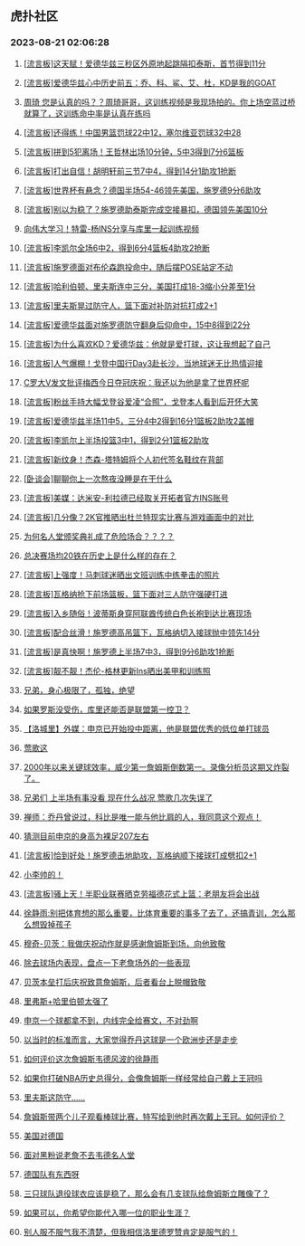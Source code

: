 ## 虎扑社区 
### 2023-08-21 02:06:28

1. [[流言板]这天赋！爱德华兹三秒区外原地起跳隔扣泰斯，首节得到11分](https://bbs.hupu.com/61763132.html)

2. [[流言板]爱德华兹心中历史前五：乔、科、鲨、艾、杜，KD是我的GOAT](https://bbs.hupu.com/61762088.html)

3. [周琦 您是认真的吗？？周琦哥哥，这训练视频是我现场拍的。你上场空蓝过桥就算了，这训练命中率是认真在练吗](https://bbs.hupu.com/61759327.html)

4. [[流言板]还得练！中国男篮罚球22中12，塞尔维亚罚球32中28](https://bbs.hupu.com/61759902.html)

5. [[流言板]拼到5犯离场！王哲林出场10分钟，5中3得到7分6篮板](https://bbs.hupu.com/61759502.html)

6. [[流言板]打出自信！胡明轩前三节7中4，得到14分1助攻1抢断](https://bbs.hupu.com/61759246.html)

7. [[流言板]世界杯有悬念？德国半场54-46领先美国，施罗德9分6助攻](https://bbs.hupu.com/61763777.html)

8. [[流言板]别以为稳了？施罗德助泰斯完成空接暴扣，德国领先美国10分](https://bbs.hupu.com/61763600.html)

9. [向伟大学习！特雷-杨INS分享与库里一起训练视频](https://bbs.hupu.com/61762716.html)

10. [[流言板]李凯尔全场6中2，得到6分4篮板4助攻2抢断](https://bbs.hupu.com/61759811.html)

11. [[流言板]施罗德面对布伦森跑投命中，随后摆POSE站定不动](https://bbs.hupu.com/61764004.html)

12. [[流言板]哈利伯顿、里夫斯连中三分，美国打成18-3缩小分差至1分](https://bbs.hupu.com/61764260.html)

13. [[流言板]里夫斯晃过防守人，篮下面对补防对抗打成2+1](https://bbs.hupu.com/61763452.html)

14. [[流言板]爱德华兹面对施罗德防守翻身后仰命中，15中8得到22分](https://bbs.hupu.com/61764115.html)

15. [[流言板]为什么喜欢KD？爱德华兹：他就是爱打球，这让我想起了自己](https://bbs.hupu.com/61762496.html)

16. [[流言板]人气爆棚！戈登中国行Day3赴长沙，当地球迷无比热情迎接](https://bbs.hupu.com/61760504.html)

17. [C罗大V发文批评梅西今日夺冠庆祝：我还以为他是拿了世界杯呢](https://bbs.hupu.com/61762005.html)

18. [[流言板]粉丝手持大幅戈登谷爱凌“合照”，戈登本人看到后开怀大笑](https://bbs.hupu.com/61757122.html)

19. [[流言板]爱德华兹半场11中5，三分4中2得到16分1篮板2助攻2盖帽](https://bbs.hupu.com/61763866.html)

20. [[流言板]李凯尔上半场投篮3中1，得到2分1篮板2助攻](https://bbs.hupu.com/61758495.html)

21. [[流言板]新纹身！杰森-塔特姆将个人初代签名鞋纹在背部](https://bbs.hupu.com/61759586.html)

22. [[卧谈会]聊聊你上一次熬夜没睡是在干什么](https://bbs.hupu.com/61759049.html)

23. [[流言板]美媒：达米安-利拉德已经取关开拓者官方INS账号](https://bbs.hupu.com/61751314.html)

24. [[流言板]几分像？2K官推晒出杜兰特现实比赛与游戏画面中的对比](https://bbs.hupu.com/61763359.html)

25. [为何名人堂颁奖典礼成了危险场合？？？？](https://bbs.hupu.com/61756990.html)

26. [总决赛场均20铁在历史上是什么样的存在？](https://bbs.hupu.com/61761477.html)

27. [[流言板]上强度！马刺球迷晒出文班训练中练拳击的照片](https://bbs.hupu.com/61763664.html)

28. [[流言板]瓦格纳抢下前场篮板，篮下面对三人防守强硬打进](https://bbs.hupu.com/61763573.html)

29. [[流言板]入乡随俗！波蒂斯身穿阿联酋传统白色长袍到达比赛现场](https://bbs.hupu.com/61762336.html)

30. [[流言板]配合丝滑！施罗德高吊篮下，瓦格纳切入接球抛中领先14分](https://bbs.hupu.com/61764062.html)

31. [[流言板]是真快啊！施罗德上半场7中3，得到9分6助攻1抢断](https://bbs.hupu.com/61763906.html)

32. [[流言板]靓不靓！杰伦-格林更新Ins晒出美甲和训练照](https://bbs.hupu.com/61763467.html)

33. [兄弟，身心极限了，孤独，绝望](https://bbs.hupu.com/61761568.html)

34. [如果罗斯没受伤，库里还能否是联盟第一控卫？](https://bbs.hupu.com/61760419.html)

35. [【洛城里】外媒：申京已开始投中距离，他是联盟优秀的低位单打球员](https://bbs.hupu.com/61753373.html)

36. [莺歌这](https://bbs.hupu.com/61763826.html)

37. [2000年以来关键球效率，威少第一詹姆斯倒数第一。录像分析员这期又炸裂了。](https://bbs.hupu.com/61758277.html)

38. [兄弟们  上半场有事没看  现在什么战况  莺歌几次失误了](https://bbs.hupu.com/61763916.html)

39. [禅师：乔丹曾说过，科比是唯一能与他比肩的人，我同意这个观点！](https://bbs.hupu.com/61762555.html)

40. [猜测目前申京的身高为裸足207左右](https://bbs.hupu.com/61761719.html)

41. [[流言板]恰到好处！施罗德击地助攻，瓦格纳顺下接球打成劈扣2+1](https://bbs.hupu.com/61764353.html)

42. [小李帅的！](https://bbs.hupu.com/61763375.html)

43. [[流言板]骚上天！半职业联赛晒克劳福德花式上篮：老朋友将会出战](https://bbs.hupu.com/61763957.html)

44. [徐静雨:别把体育想的那么重要，比体育重要的事多了去了，还搞青训，怎么那么想毁掉孩子](https://bbs.hupu.com/61750317.html)

45. [穆奇-贝茨：我做庆祝动作就是感谢詹姆斯到场，向他致敬](https://bbs.hupu.com/61752758.html)

46. [除去球场内表现，盘点一下老詹场外的一些表现](https://bbs.hupu.com/61763845.html)

47. [贝茨本垒打后庆祝致意詹姆斯，后者看台上脱帽致敬](https://bbs.hupu.com/61750500.html)

48. [里弗斯+哈里伯顿太强了](https://bbs.hupu.com/61764173.html)

49. [申京一个球都拿不到，内线完全给赛文，不对劲啊](https://bbs.hupu.com/61763940.html)

50. [以当时的标准而言，大家觉得乔丹这球是一个欧洲步还是走步](https://bbs.hupu.com/61763989.html)

51. [如何评价这次詹姆斯韦德风波的徐静雨](https://bbs.hupu.com/61763532.html)

52. [如果你打破NBA历史总得分，会像詹姆斯一样经常给自己戴上王冠吗](https://bbs.hupu.com/61762300.html)

53. [里夫斯这防守……](https://bbs.hupu.com/61764164.html)

54. [詹姆斯带两个儿子观看棒球比赛，特写给到他时再次戴上王冠。如何评价？](https://bbs.hupu.com/61761604.html)

55. [美国对德国](https://bbs.hupu.com/61763629.html)

56. [面对黑粉说老詹不去韦德名人堂](https://bbs.hupu.com/61761416.html)

57. [德国队有东西呀](https://bbs.hupu.com/61764047.html)

58. [三只球队退役球衣应该是稳了，那么会有几支球队给詹姆斯立雕像了？](https://bbs.hupu.com/61763417.html)

59. [如果可以，你希望你能代入哪一位的职业生涯？](https://bbs.hupu.com/61763350.html)

60. [别人服不服气我不清楚，但我相信洛里德罗赞肯定是服气的！](https://bbs.hupu.com/61761474.html)

